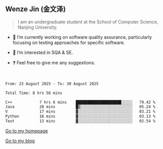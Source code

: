 ## Wenze Jin (金文泽)

> I am an undergraduate student at the School of Computer Science, Nanjing University.

- 🔭 I’m currently working on software quality assurance, particularly focusing on testing approaches for specific software.
  
- 🌱 I’m interested in SQA & SE.
  
- ❓ Feel free to give me any suggestions.  

<br>  

<!--START_SECTION:waka-->

```txt
From: 23 August 2025 - To: 30 August 2025

Total Time: 8 hrs 56 mins

C++            7 hrs 6 mins    ████████████████████░░░░░   79.42 %
Java           28 mins         █▒░░░░░░░░░░░░░░░░░░░░░░░   05.24 %
V              17 mins         ▓░░░░░░░░░░░░░░░░░░░░░░░░   03.21 %
Python         16 mins         ▓░░░░░░░░░░░░░░░░░░░░░░░░   03.13 %
Text           13 mins         ▓░░░░░░░░░░░░░░░░░░░░░░░░   02.54 %
```

<!--END_SECTION:waka-->

[Go to my homepage](https://wenzejin.github.io)

[Go to my blog](https://wenzejin.notion.site/Wenze-Jin-s-Blog-1635e9fa7b6d80b3adcedfacc74aa717?pvs=4)
